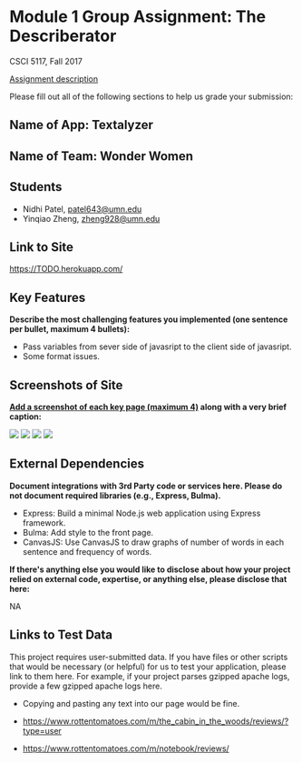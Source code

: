 # Module 1 Group Assignment: The Describerator

CSCI 5117, Fall 2017

[Assignment description](https://docs.google.com/document/d/1956Z3EZJi9RWU6JqPHEh5ZZBmDOKFex-HtsBLz66tt4/edit#)

Please fill out all of the following sections to help us grade your submission:


## Name of App: Textalyzer


## Name of Team: Wonder Women


## Students

* Nidhi Patel, patel643@umn.edu
* Yinqiao Zheng, zheng928@umn.edu


## Link to Site

<https://TODO.herokuapp.com/>


## Key Features

**Describe the most challenging features you implemented
(one sentence per bullet, maximum 4 bullets):**

* Pass variables from sever side of javasript to the client side of javasript.
* Some format issues.


## Screenshots of Site

**[Add a screenshot of each key page (maximum 4)](https://stackoverflow.com/questions/10189356/how-to-add-screenshot-to-readmes-in-github-repository)
along with a very brief caption:**

![](https://umn-5117-f17.github.io/module-1-group-assignment-wonder-women/public/images/1.png)
![](https://umn-5117-f17.github.io/module-1-group-assignment-wonder-women/public/images/2.png)
![](https://umn-5117-f17.github.io/module-1-group-assignment-wonder-women/public/images/3.png)
![](https://umn-5117-f17.github.io/module-1-group-assignment-wonder-women/public/images/4.png)

## External Dependencies

**Document integrations with 3rd Party code or services here.
Please do not document required libraries (e.g., Express, Bulma).**

* Express: Build a minimal Node.js web application using Express framework.
* Bulma: Add style to the front page.
* CanvasJS: Use CanvasJS to draw graphs of number of words in each sentence and frequency of words.


**If there's anything else you would like to disclose about how your project
relied on external code, expertise, or anything else, please disclose that
here:**

NA


## Links to Test Data

This project requires user-submitted data.  If you have files or other scripts 
that would be necessary (or helpful) for us to test your application, please 
link to them here.  For example, if your project parses gzipped apache logs, 
provide a few gzipped apache logs here.

* Copying and pasting any text into our page would be fine. 

* <https://www.rottentomatoes.com/m/the_cabin_in_the_woods/reviews/?type=user>
* <https://www.rottentomatoes.com/m/notebook/reviews/>

